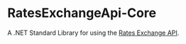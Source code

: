# RatesExchangeApi-Core
A .NET Standard Library for using the [Rates Exchange API](https://www.ratesexchange.eu/).
